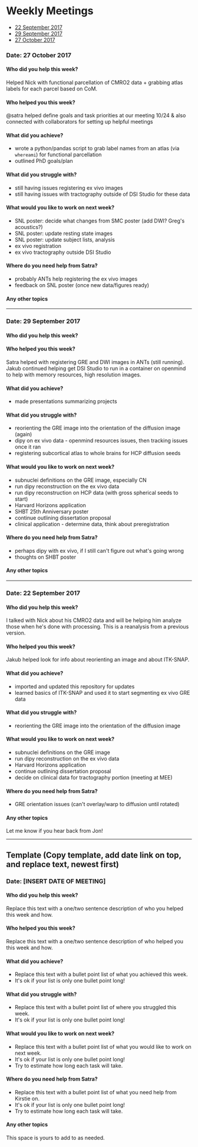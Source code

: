 # Weekly Meetings

* [22 September 2017](#date-22-september-2017)
* [29 September 2017](#date-29-september-2017)
* [27 October 2017](#date-27-october-2017)

### Date: 27 October 2017

#### Who did you help this week?

Helped Nick with functional parcellation of CMRO2 data + grabbing atlas labels for each parcel based on CoM.

#### Who helped you this week?

@satra helped define goals and task priorities at our meeting 10/24 & also connected with collaborators for setting up helpful meetings

#### What did you achieve?

* wrote a python/pandas script to grab label names from an atlas (via `whereami`) for functional parcellation
* outlined PhD goals/plan

#### What did you struggle with?

* still having issues registering ex vivo images
* still having issues with tractography outside of DSI Studio for these data

#### What would you like to work on next week?

* SNL poster: decide what changes from SMC poster (add DWI? Greg's acoustics?)
* SNL poster: update resting state images
* SNL poster: update subject lists, analysis
* ex vivo registration
* ex vivo tractography outside DSI Studio

#### Where do you need help from Satra?

* probably ANTs help registering the ex vivo images
* feedback on SNL poster (once new data/figures ready)

#### Any other topics


---

### Date: 29 September 2017

#### Who did you help this week?

#### Who helped you this week?

Satra helped with registering GRE and DWI images in ANTs (still running). Jakub continued helping get DSI Studio to run in a container on openmind to help with memory resources, high resolution images.

#### What did you achieve?

* made presentations summarizing projects

#### What did you struggle with?

* reorienting the GRE image into the orientation of the diffusion image (again)
* dipy on ex vivo data - openmind resources issues, then tracking issues once it ran
* registering subcortical atlas to whole brains for HCP diffusion seeds

#### What would you like to work on next week?

* subnuclei definitions on the GRE image, especially CN
* run dipy reconstruction on the ex vivo data
* run dipy reconstruction on HCP data (with gross spherical seeds to start)
* Harvard Horizons application
* SHBT 25th Anniversary poster
* continue outlining dissertation proposal
* clinical application - determine data, think about preregistration

#### Where do you need help from Satra?

* perhaps dipy with ex vivo, if I still can't figure out what's going wrong
* thoughts on SHBT poster

#### Any other topics

---

### Date: 22 September 2017

#### Who did you help this week?

I talked with Nick about his CMRO2 data and will be helping him analyze those when he's done with processing. This is a reanalysis from a previous version.

#### Who helped you this week?

Jakub helped look for info about reorienting an image and about ITK-SNAP.

#### What did you achieve?

* imported and updated this repository for updates
* learned basics of ITK-SNAP and used it to start segmenting ex vivo GRE data

#### What did you struggle with?

* reorienting the GRE image into the orientation of the diffusion image

#### What would you like to work on next week?

* subnuclei definitions on the GRE image
* run dipy reconstruction on the ex vivo data
* Harvard Horizons application
* continue outlining dissertation proposal
* decide on clinical data for tractography portion (meeting at MEE)

#### Where do you need help from Satra?

* GRE orientation issues (can't overlay/warp to diffusion until rotated)

#### Any other topics

Let me know if you hear back from Jon!

---

## Template (Copy template, add date link on top, and replace text, newest first)

### Date: [INSERT DATE OF MEETING]

#### Who did you help this week?

Replace this text with a one/two sentence description of who you helped this week and how.


#### Who helped you this week?

Replace this text with a one/two sentence description of who helped you this week and how.

#### What did you achieve?

* Replace this text with a bullet point list of what you achieved this week.
* It's ok if your list is only one bullet point long!

#### What did you struggle with?

* Replace this text with a bullet point list of where you struggled this week.
* It's ok if your list is only one bullet point long!

#### What would you like to work on next week?

* Replace this text with a bullet point list of what you would like to work on next week.
* It's ok if your list is only one bullet point long!
* Try to estimate how long each task will take.

#### Where do you need help from Satra?

* Replace this text with a bullet point list of what you need help from Kirstie on.
* It's ok if your list is only one bullet point long!
* Try to estimate how long each task will take.

#### Any other topics

This space is yours to add to as needed.
